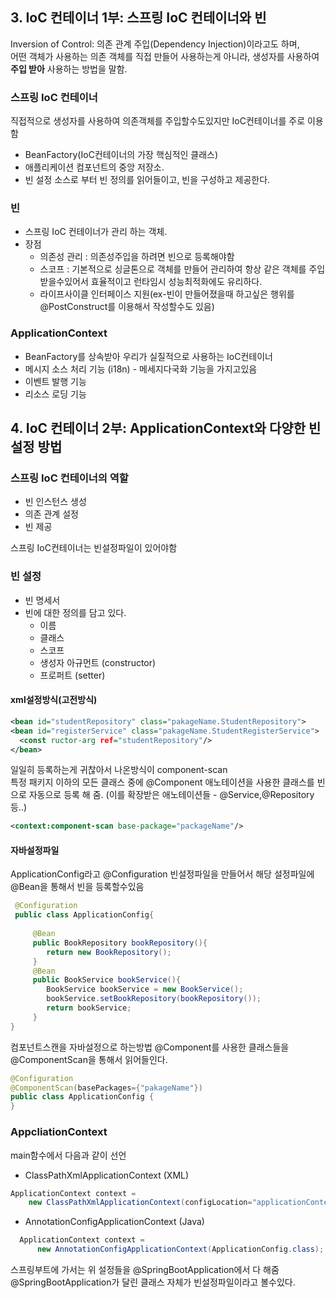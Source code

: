 ## 3. IoC 컨테이너 1부: 스프링 IoC 컨테이너와 빈
Inversion of Control: 의존 관계 주입(Dependency Injection)이라고도 하며,  
어떤 객체가 사용하는 의존 객체를 직접 만들어 사용하는게 아니라, 생성자를 사용하여 **주입 받아** 사용하는 방법을 말함.

### 스프링 IoC 컨테이너
직접적으로 생성자를 사용하여 의존객체를 주입할수도있지만 IoC컨테이너를 주로 이용함  
- BeanFactory(IoC컨테이너의 가장 핵심적인 클래스)  
- 애플리케이션 컴포넌트의 중앙 저장소.  
- 빈 설정 소스로 부터 빈 정의를 읽어들이고, 빈을 구성하고 제공한다.  

### 빈
- 스프링 IoC 컨테이너가 관리 하는 객체.  
- 장점  
	- 의존성 관리 : 의존성주입을 하려면 빈으로 등록해야함  
	- 스코프 : 기본적으로 싱글톤으로 객체를 만들어 관리하여 항상 같은 객체를 주입받을수있어서 효율적이고 런타임시 성능최적화에도 유리하다.  
	- 라이프사이클 인터페이스 지원(ex-빈이 만들어졌을때 하고싶은 행위를 @PostConstruct를 이용해서 작성할수도 있음)  

### ApplicationContext
- BeanFactory를 상속받아 우리가 실질적으로 사용하는 IoC컨테이너
- 메시지 소스 처리 기능 (i18n) - 메세지다국화 기능을 가지고있음
- 이벤트 발행 기능
- 리소스 로딩 기능



## 4. IoC 컨테이너 2부: ApplicationContext와 다양한 빈 설정 방법

### 스프링 IoC 컨테이너의 역할
- 빈 인스턴스 생성  
- 의존 관계 설정  
- 빈 제공  

스프링 IoC컨테이너는 빈설정파일이 있어야함  

### 빈 설정
- 빈 명세서
- 빈에 대한 정의를 담고 있다.
	- 이름
	- 클래스
	- 스코프
	- 생성자 아규먼트 (constructor)
	- 프로퍼트 (setter)


#### xml설정방식(고전방식)  
~~~xml
<bean id="studentRepository" class="pakageName.StudentRepository">
<bean id="registerService" class="pakageName.StudentRegisterService">
  <const ructor-arg ref="studentRepository"/>
</bean>
~~~  

일일히 등록하는게 귀찮아서 나온방식이 component-scan  
특정 패키지 이하의 모든 클래스 중에 @Component 애노테이션을 사용한 클래스를 빈으로 자동으로 등록 해 줌. (이를 확장받은 애노테이션들 - @Service,@Repository 등..)   
~~~xml
<context:component-scan base-package="packageName"/>
~~~  

#### 자바설정파일
ApplicationConfig라고 @Configuration 빈설정파일을 만들어서 해당 설정파일에 @Bean을 통해서 빈을 등록할수있음  
~~~java
 @Configuration
 public class ApplicationConfig{
 
     @Bean
     public BookRepository bookRepository(){
 	    return new BookRepository();
     }
     @Bean
     public BookService bookService(){
 	    BookService bookService = new BookService();
 	    bookService.setBookRepository(bookRepository());
 	    return bookService;
     }
}
~~~

컴포넌트스캔을 자바설정으로 하는방법
@Component를 사용한 클래스들을 @ComponentScan을 통해서 읽어들인다.  
~~~java
@Configuration
@ComponentScan(basePackages={"pakageName"})
public class ApplicationConfig {
}
~~~

### AppcliationContext
main함수에서 다음과 같이 선언  
- ClassPathXmlApplicationContext (XML)   
~~~java
ApplicationContext context = 
    new ClassPathXmlApplicationContext(configLocation="applicationContext.xml");
~~~

- AnnotationConfigApplicationContext (Java)  
~~~java
  ApplicationContext context =
      new AnnotationConfigApplicationContext(ApplicationConfig.class);
~~~

스프링부트에 가서는 위 설정들을 @SpringBootApplication에서 다 해줌  
@SpringBootApplication가 달린 클래스 자체가 빈설정파일이라고 볼수있다.  




